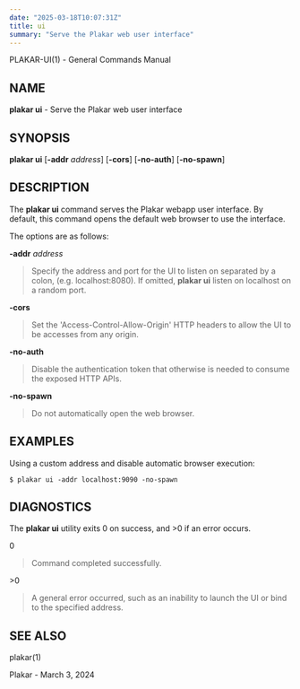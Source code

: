 ```yaml
---
date: "2025-03-18T10:07:31Z"
title: ui
summary: "Serve the Plakar web user interface"
---
```

PLAKAR-UI(1) - General Commands Manual

## NAME

**plakar ui** - Serve the Plakar web user interface

## SYNOPSIS

**plakar ui**
\[**-addr**&nbsp;*address*]
\[**-cors**]
\[**-no-auth**]
\[**-no-spawn**]

## DESCRIPTION

The
**plakar ui**
command serves the Plakar webapp user interface.
By default, this command opens the default web browser to use the interface.

The options are as follows:

**-addr** *address*

> Specify the address and port for the UI to listen on separated by a colon,
> (e.g. localhost:8080).
> If omitted,
> **plakar ui**
> listen on localhost on a random port.

**-cors**

> Set the
> 'Access-Control-Allow-Origin'
> HTTP headers to allow the UI to be accesses from any origin.

**-no-auth**

> Disable the authentication token that otherwise is needed to consume
> the exposed HTTP APIs.

**-no-spawn**

> Do not automatically open the web browser.

## EXAMPLES

Using a custom address and disable automatic browser execution:

	$ plakar ui -addr localhost:9090 -no-spawn

## DIAGNOSTICS

The **plakar ui** utility exits&#160;0 on success, and&#160;&gt;0 if an error occurs.

0

> Command completed successfully.

&gt;0

> A general error occurred, such as an inability to launch the UI or
> bind to the specified address.

## SEE ALSO

plakar(1)

Plakar - March 3, 2024
